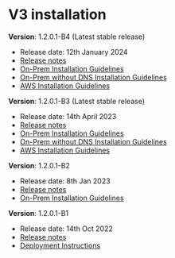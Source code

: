 # V3 installation

**Version**: 1.2.0.1-B4 (Latest stable release)

* Release date: 12th January 2024
* [Release notes](../release/1.2.0.1/release-notes-1.2.0.1-b4.md)
* [On-Prem Installation Guidelines](https://docs.mosip.io/1.2.0/deploymentnew/v3-installation/on-prem-installation-guidelines)
* [On-Prem without DNS Installation Guidelines](https://docs.mosip.io/1.2.0/deploymentnew/v3-installation/on-prem-without-dns)
* [AWS Installation Guidelines](https://docs.mosip.io/1.2.0/deploymentnew/v3-installation/aws-installation-guidelines-new)

**Version**: 1.2.0.1-B3 (Latest stable release)

* Release date: 14th April 2023
* [Release notes](https://docs.mosip.io/1.2.0/releases/release-notes-1.2.0.1-b3)
* [On-Prem Installation Guidelines](https://docs.mosip.io/1.2.0/deploymentnew/v3-installation/on-prem-installation-guidelines)
* [On-Prem without DNS Installation Guidelines](https://docs.mosip.io/1.2.0/deploymentnew/v3-installation/on-prem-without-dns)
* [AWS Installation Guidelines](https://docs.mosip.io/1.2.0/deploymentnew/v3-installation/aws-installation-guidelines-new)

**Version**: 1.2.0.1-B2

* Release date: 8th Jan 2023
* [Release notes](https://docs.mosip.io/1.2.0/releases/release-notes-1.2.0.1-b2)
* [On-Prem Installation Guidelines](https://docs.mosip.io/1.2.0/deploymentnew/v3-installation/on-prem-installation-guidelines)

**Version**: 1.2.0.1-B1

* Release date: 14th Oct 2022
* [Release notes](https://docs.mosip.io/1.2.0/releases/release-notes-1.2.0.1-beta)
* [Deployment Instructions](https://github.com/mosip/mosip-infra/tree/v1.2.0.1-B1/deployment/v3#readme)
